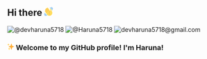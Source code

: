 ## Hi there <img src="https://raw.githubusercontent.com/twitter/twemoji/master/assets/svg/1f44b.svg" alt="👋" width="20"/>
![@devharuna5718](https://img.shields.io/badge/%40Haruna5718-000000?style=flat&logo=x&logoColor=ffffff)
![@Haruna5718](https://img.shields.io/badge/%40Haruna5718-5865fe?style=flat&logo=discord&logoColor=ffffff)
![devharuna5718@gmail.com](https://img.shields.io/badge/devharuna5718%40gmail.com-EA4335?style=flat&logo=Gmail&logoColor=ffffff)

### <img src="https://raw.githubusercontent.com/twitter/twemoji/master/assets/svg/2728.svg" alt="✨" width="16"/> Welcome to my GitHub profile! I'm Haruna!

<!-- ![Top Langs](https://github-readme-stats.vercel.app/api/top-langs/?username=Haruna5718&layout=compact&theme=github_dark) -->

<!--
**Haruna5718/Haruna5718** is a ✨ _special_ ✨ repository because its `README.md` (this file) appears on your GitHub profile.

Here are some ideas to get you started:

- 🔭 I’m currently working on ...
- 🌱 I’m currently learning ...
- 👯 I’m looking to collaborate on ...
- 🤔 I’m looking for help with ...
- 💬 Ask me about ...
- 📫 How to reach me: ...
- 😄 Pronouns: ...
- ⚡ Fun fact: ...
-->
